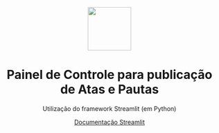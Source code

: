 <div align="center" > <img width="100vw" src="https://img.icons8.com/?size=512&id=121464&format=png"/>
<h1>Painel de Controle para publicação de Atas e Pautas</h1>
<p>Utilização do framework Streamlit (em Python)</p>
<a href="https://docs.streamlit.io/">Documentação Streamlit</p>
